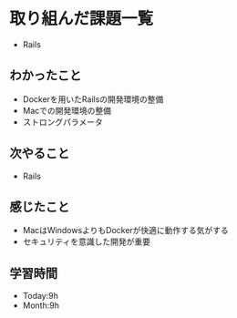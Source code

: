 # 取り組んだ課題一覧
- Rails
## わかったこと
- Dockerを用いたRailsの開発環境の整備
- Macでの開発環境の整備
- ストロングパラメータ
## 次やること
- Rails
## 感じたこと
- MacはWindowsよりもDockerが快適に動作する気がする
- セキュリティを意識した開発が重要
## 学習時間
- Today:9h
- Month:9h

